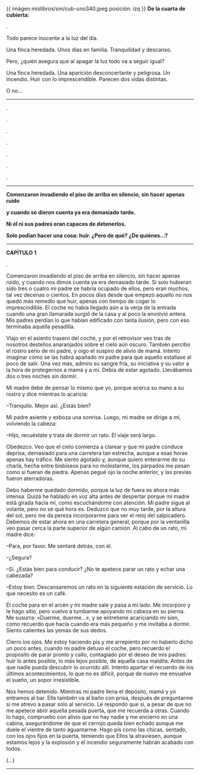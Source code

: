 {{ imágen mislibros/sm/cub-uno340.jpeg posición: izq }} **De la cuarta de cubierta:**

.



Todo parece inocente a la luz del día.

Una finca heredada. Unos días en familia. Tranquilidad y descanso.

Pero, ¿quién asegura que al apagar la luz todo va a seguir igual?

Una finca heredada. Una aparición desconcertante y peligrosa. Un incendio. Huir con lo imprescendible.
Parecen dos vidas distintas. 

O no...


---

.

.

.

.

.

.



.


---

**Comenzaron invadiendo el piso de arriba en silencio, sin hacer apenas ruido**

**y cuando se dieron cuenta ya era demasiado tarde.**

**Ni él ni sus padres eran capaces de detenerlos.**

**Solo podían hacer una cosa: huir. ¿Pero de qué? ¿De quiénes...?**

---

**CAPÍTULO 1**

.


Comenzaron invadiendo el piso de arriba en silencio, sin hacer apenas ruido, y cuando nos dimos cuenta ya era demasiado tarde. Si solo hubieran sido tres o cuatro mi padre se habría ocupado de ellos, pero eran muchos, tal vez decenas o cientos. En pocos días desde que empezó aquello no nos quedó más remedio que huir, apenas con tiempo de coger lo imprescindible. El coche no había llegado aún a la verja de la entrada cuando una gran llamarada surgió de la casa y al poco la envolvió entera. Mis padres perdían lo que habían edificado con tanta ilusión, pero con eso terminaba aquella pesadilla.

Viajo en el asiento trasero del coche, y por el retrovisor veo tras de nosotros destellos anaranjados sobre el cielo aún oscuro. También percibo el rostro serio de mi padre, y oigo el suspiro de alivio de mamá. Intento imaginar cómo se las habrá apañado mi padre para que aquello estallase al poco de salir. Una vez más, admiro su sangre fría, su iniciativa y su valor a la hora de protegernos a mamá y a mí. Debía de estar agotado. Llevábamos dos o tres noches sin dormir. 

Mi madre debe de pensar lo mismo que yo, porque acerca su mano a su rostro y dice mientras lo acaricia:

–Tranquilo. Mejor así. ¿Estás bien?

Mi padre asiente y esboza una sonrisa. Luego, mi madre se dirige a mí, volviendo la cabeza:

–Hijo, recuéstate y trata de dormir un rato. El viaje será largo.

Obedezco. Veo que el cielo comienza a clarear y que mi padre conduce deprisa, demasiado para una carretera tan estrecha, aunque a esas horas apenas hay tráfico. Me siento agotado y, aunque quiero enterarme de su charla, hecha entre bisbiseos para no molestarme, los párpados me pesan como si fueran de piedra. Apenas pegué ojo la noche anterior, y las previas fueron aterradoras. 

Debo haberme quedado dormido, porque la luz de fuera es ahora más intensa. Quizá he hablado en voz alta antes de despertar porque mi madre está girada hacia mí, como escuchándome con atención. Mi padre sigue al volante, pero no sé qué hora es. Deduzco que no muy tarde, por la altura del sol, pero me da pereza incorporarme para ver el reloj del salpicadero. Debemos de estar ahora en una carretera general, porque por la ventanilla veo pasar cerca la parte superior de algún camión. Al cabo de un rato, mi madre dice:

–Para, por favor. Me sentaré detrás, con él.

–¿Segura?

–Sí. ¿Estás bien para conducir? ¿No te apetece parar un rato y echar una cabezada?

–Estoy bien. Descansaremos un rato en la siguiente estación de servicio. Lo que necesito es un café. 

El coche para en el arcén y mi madre sale y pasa a mi lado. Me incorporo y le hago sitio, pero vuelvo a tumbarme apoyando mi cabeza en su pierna. Me susurra: «Duerme, duerme…», y se entretiene acariciando mi sien, como recuerdo que hacía cuando era más pequeño y me invitaba a dormir. Siento calientes las yemas de sus dedos. 

Cierro los ojos. Me estoy haciendo pis y me arrepiento por no haberlo dicho un poco antes, cuando mi padre detuvo el coche, pero recuerdo el propósito de parar pronto y callo, contagiado por el deseo de mis padres: huir lo antes posible, lo más lejos posible, de aquella casa maldita. Antes de que nadie pueda descubrir lo ocurrido allí. Intento apartar el recuerdo de los últimos acontecimientos, lo que no es difícil, porque de nuevo me envuelve el sueño, un sopor irresistible. 

Nos hemos detenido. Mientras mi padre llena el depósito, mamá y yo entramos al bar. Ella también va al baño con prisa, después de preguntarme si me atrevo a pasar solo al servicio. Le respondo que sí, a pesar de que no me apetece abrir aquella pesada puerta, que me recuerda a otras. Cuando lo hago, compruebo con alivio que no hay nadie y me encierro en una cabina, asegurándome de que el cerrojo queda bien echado aunque me duele el vientre de tanto aguantarme. Hago pis como las chicas, sentado, con los ojos fijos en la puerta, temiendo que Ellos la atraviesen, aunque estamos lejos y la explosión y el incendio seguramente habrán acabado con todos.


(…)

---










